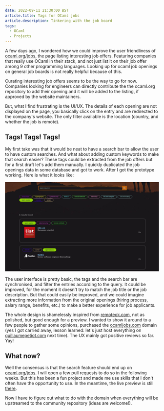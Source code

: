 ```yaml
---
date: 2022-09-11 21:30:00 BST
article.title: Tags for OCaml jobs
article.description: Tinkering with the job board
tags:
  - OCaml
  - Projects
---
```


A few days ago, I wondered how we could improve the user friendliness of [ocaml.org/jobs](https://ocaml.org/jobs), the page listing interesting job offers. Featuring companies that really use OCaml in their stack, and not just list it on their job offer among 9 other programming languages. Looking up for ocaml job openings on general job boards is not really helpful because of this.

Curating interesting job offers seems to be the way to go for now. Companies looking for engineers can directly contribute the the ocaml.org repository to add their opening and it will be added to the listing, if approved by the website maintainers.

But, what I find frustrating is the UI/UX. The details of each opening are not displayed on the page, you basically click on the entry and are redirected to the company's website. The only filter available is the location (country, and whether the job is remote).

## Tags! Tags! Tags!

My first take was that it would be neat to have a search bar to allow the user to have custom searches. And what about adding custom keywords to make that search easier? These tags could be extracted from the job offers but for a first draft let's add them manually.
I quickly duplicated the job openings data in some database and got to work. After I got the prototype working. Here is what it looks like:

<img src="../images/ocamljobs.jpg" />

The user interface is pretty basic, the tags and the search bar are synchronised, and filter the entries according to the query. It could be improved, for the moment it doesn't try to match the job title or the job description. But that could easily be improved, and we could imagine extracting more information from the original openings (hiring process, salary range, benefits, etc.) to make a better experience for job applicants.

The whole design is shamelessly inspired from [remoteok.com](https://remoteok.com), not as polished, but good enough for a preview. I wanted to show it around to a few people to gather some opinions, purchased the [ocamljobs.com](https://ocamljobs.com) domain (yes I got carried away, lesson learned: let's just host everything on [guillaumepetiot.com](https://guillaumepetiot.com) next time). The UX mainly got positive reviews so far. Yay!

## What now?

Well the consensus is that the search feature should end up on [ocaml.org/jobs](https://ocaml.org/jobs). I will open a few pull requests to do so in the following weeks. But this has been a fun project and made me use skills that I don't often have the opportunity to use.
In the meantime, the live preview is still [there](https://ocamljobs.com).

Now I have to figure out what to do with the domain when everything will be upstreamed to the community repository (ideas are welcome!).
